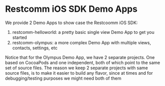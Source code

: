 # Restcomm iOS SDK Demo Apps

We provide 2 Demo Apps to show case the Restcoomm iOS SDK:

1. restcomm-helloworld: a pretty basic single view Demo App to get you started
2. restcomm-olympus: a more complex Demo App with multiple views, contacts, settings, etc

Notice that for the Olympus Demo App, we have 2 separate projects. One based on CocoaPods and one independent, both of which point to the same set of source files. The reason we keep 2 separate projects with same source files, is to make it easier to build any flavor, since at times and for debugging/testing purposes we might need both of them

